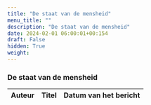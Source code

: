 ```yaml
---
title: "De staat van de mensheid"
menu_title: ""
description: "De staat van de mensheid"
date: 2024-02-01 06:00:01+00:154
draft: False
hidden: True
weight:
---
```

### De staat van de mensheid

**Auteur** | **Titel** | **Datum van het bericht**
---|---|---
